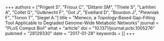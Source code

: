 +++
authors = ["Prigent S", "Frioux C", "Dittami SM", "Thiele S", "Larhlimi A", "Collet G", "Gutknecht F", "Got J", "Eveillard D", "Bourdon J", "Plewniak F", "Tonon T", "Siegel A."]
title = "Meneco, a Topology-Based Gap-Filling Tool Applicable to Degraded Genome-Wide Metabolic Networks"
journal = "PLoS Comput Biol"
what = "article"
doi = "10.1371/journal.pcbi.1005276"
pubmed = "28129330"
date = "2017-01-28"
keywords = []
+++


